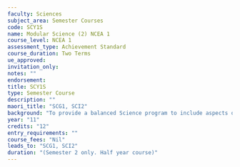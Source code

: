 ```yaml
---
faculty: Sciences
subject_area: Semester Courses
code: SCY1S
name: Modular Science (2) NCEA 1
course_level: NCEA 1
assessment_type: Achievement Standard
course_duration: Two Terms
ue_approved: 
invitation_only: 
notes: ""
endorsement: 
title: SCY1S
type: Semester Course
description: ""
maori_title: "SCG1, SCI2"
background: "To provide a balanced Science program to include aspects of Biology, Chemistry and Physics; investigations, interpreting information, microorganisms, life processes, electricity and magnetism."
year: "11"
credits: "12"
entry_requirements: ""
course_fees: "Nil"
leads_to: "SCG1, SCI2"
duration: "(Semester 2 only. Half year course)"
---
```

